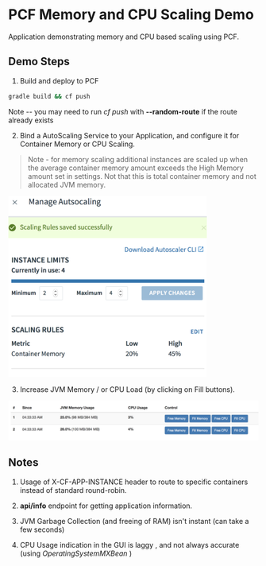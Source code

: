# PCF Memory and CPU Scaling Demo

Application demonstrating memory and CPU based scaling using PCF.

## Demo Steps

1. Build and deploy to PCF

```sh
gradle build && cf push
```

Note -- you may need to run *cf push* with **--random-route** if the route already exists

2. Bind a AutoScaling Service to your Application, and configure it for Container Memory or CPU Scaling.

> Note - for memory scaling additional instances are scaled up when the average container memory amount exceeds the High Memory amount set in settings.  Not that this is total container memory and not allocated JVM memory.

<img src="img/scaling.png" width="400">

3. Increase JVM Memory / or CPU Load (by clicking on Fill buttons).

<img src="img/gui.png" width="750">

## Notes

1. Usage of X-CF-APP-INSTANCE header to route to specific containers instead of standard round-robin.

2. **api/info** endpoint for getting application information.

3. JVM Garbage Collection (and freeing of RAM) isn't instant (can take a few seconds)

4. CPU Usage indication in the GUI is laggy , and not always accurate (using *OperatingSystemMXBean* )

